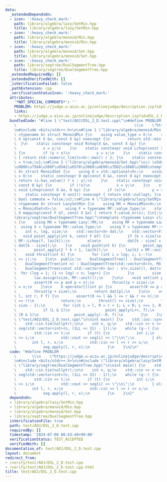 ```yaml
---
data:
  _extendedDependsOn:
  - icon: ':heavy_check_mark:'
    path: library/algebra/lazy/SetMin.hpp
    title: library/algebra/lazy/SetMin.hpp
  - icon: ':heavy_check_mark:'
    path: library/algebra/monoid/Min.hpp
    title: library/algebra/monoid/Min.hpp
  - icon: ':heavy_check_mark:'
    path: library/algebra/monoid/Set.hpp
    title: library/algebra/monoid/Set.hpp
  - icon: ':heavy_check_mark:'
    path: library/segtree/DualSegmentTree.hpp
    title: library/segtree/DualSegmentTree.hpp
  _extendedRequiredBy: []
  _extendedVerifiedWith: []
  _isVerificationFailed: false
  _pathExtension: cpp
  _verificationStatusIcon: ':heavy_check_mark:'
  attributes:
    '*NOT_SPECIAL_COMMENTS*': ''
    PROBLEM: https://judge.u-aizu.ac.jp/onlinejudge/description.jsp?id=DSL_2_D
    links:
    - https://judge.u-aizu.ac.jp/onlinejudge/description.jsp?id=DSL_2_D
  bundledCode: "#line 1 \"test/AOJ/DSL_2_D.test.cpp\"\n#define PROBLEM           \
    \                                                     \\\n    \"https://judge.u-aizu.ac.jp/onlinejudge/description.jsp?id=DSL_2_D\"\
    \n#include <bits/stdc++.h>\n\n#line 1 \"library/algebra/monoid/Min.hpp\"\ntemplate\
    \ <typename X> struct MonoidMin {\n    using value_type = X;\n    static constexpr\
    \ X op(const X &x, const X &y) noexcept {\n        return std::min(x, y);\n  \
    \  }\n    static constexpr void Rchop(X &x, const X &y) {\n        if (x > y)\n\
    \            x = y;\n    }\n    static constexpr void Lchop(const X &x, X &y)\
    \ {\n        if (y > x)\n            y = x;\n    }\n    static constexpr X unit()\
    \ { return std::numeric_limits<X>::max() / 2; }\n    static constexpr bool commute\
    \ = true;\n};\n#line 2 \"library/algebra/monoid/Set.hpp\"\n// \u5408\u6210\u306E\
    \u9806\u756A\u306F\u95A2\u6570\u3068\u4E00\u7DD2\u3060\u3088\ntemplate <typename\
    \ X> struct MonoidSet {\n    using O = std::optional<X>;\n    using value_type\
    \ = O;\n    static constexpr O op(const O &x, const O &y) noexcept {\n       \
    \ return (x.has_value() ? x : y);\n    }\n    static constexpr void Rchop(O &x,\
    \ const O &y) {\n        if (!x)\n            x = y;\n    }\n    static constexpr\
    \ void Lchop(const O &x, O &y) {\n        if (x)\n            y = x;\n    }\n\
    \    static constexpr O unit() noexcept { return std::nullopt; }\n    static constexpr\
    \ bool commute = false;\n};\n#line 4 \"library/algebra/lazy/SetMin.hpp\"\ntemplate\
    \ <typename X> struct LazySetMin {\n    using MX = MonoidMin<X>;\n    using MF\
    \ = MonoidSet<X>;\n    using F = typename MF::value_type;\n    static constexpr\
    \ X mapping(const F &f, const X &x) { return f.value_or(x); }\n};\n#line 1 \"\
    library/segtree/DualSegmentTree.hpp\"\ntemplate <typename Lazy> class DualSegmentTree\
    \ {\n    using MX = typename Lazy::MX;\n    using MF = typename Lazy::MF;\n  \
    \  using X = typename MX::value_type;\n    using F = typename MF::value_type;\n\
    \    int n, log, size;\n    std::vector<X> dat;\n    std::vector<F> laz;\n\n \
    \   void point_apply(int k, const F &f) {\n        if (k < size)\n           \
    \ MF::Lchop(f, laz[k]);\n        else\n            dat[k - size] = Lazy::mapping(f,\
    \ dat[k - size]);\n    }\n    void push(int k) {\n        point_apply(2 * k, laz[k]);\n\
    \        point_apply(2 * k + 1, laz[k]);\n        laz[k] = MF::unit();\n    }\n\
    \    void thrust(int k) {\n        for (int i = log; i; i--)\n            push(k\
    \ >> i);\n    }\n\n  public:\n    DualSegmentTree() : DualSegmentTree(0) {}\n\
    \    DualSegmentTree(int n) : DualSegmentTree(std::vector<X>(n, MX::unit())) {}\n\
    \    DualSegmentTree(const std::vector<X> &v) : n(v.size()), dat(v) {\n      \
    \  for (log = 1; (1 << log) < n; log++) {\n        }\n        size = 1 << log;\n\
    \        laz.assign(size, MF::unit());\n    }\n\n    void set(int p, X x) {\n\
    \        assert(0 <= p and p < n);\n        thrust(p + size);\n        dat[p]\
    \ = x;\n    }\n\n    X operator[](int p) {\n        assert(0 <= p and p < n);\n\
    \        thrust(p + size);\n        return dat[p];\n    }\n\n    void apply(int\
    \ l, int r, F f) {\n        assert(0 <= l && l <= r && r <= n);\n        if (l\
    \ == r)\n            return;\n        thrust(l += size);\n        thrust(r +=\
    \ size - 1);\n        for (int L = l, R = r + 1; L < R; L >>= 1, R >>= 1) {\n\
    \            if (L & 1)\n                point_apply(L++, f);\n            if\
    \ (R & 1)\n                point_apply(--R, f);\n        }\n    }\n};\n#line 7\
    \ \"test/AOJ/DSL_2_D.test.cpp\"\n\nint main() {\n    std::ios::sync_with_stdio(false);\n\
    \    std::cin.tie(nullptr);\n\n    int n, q;\n    std::cin >> n >> q;\n    DualSegmentTree<LazySetMin<int>>\
    \ seg(std::vector<int>(n, (1LL << 31) - 1));\n    while (q--) {\n        int t;\n\
    \        std::cin >> t;\n        if (t) {\n            int i;\n            std::cin\
    \ >> i;\n            std::cout << seg[i] << \"\\n\";\n        } else {\n     \
    \       int l, r, x;\n            std::cin >> l >> r >> x;\n            r++;\n\
    \            seg.apply(l, r, x);\n        }\n    }\n}\n"
  code: "#define PROBLEM                                                         \
    \       \\\n    \"https://judge.u-aizu.ac.jp/onlinejudge/description.jsp?id=DSL_2_D\"\
    \n#include <bits/stdc++.h>\n\n#include \"library/algebra/lazy/SetMin.hpp\"\n#include\
    \ \"library/segtree/DualSegmentTree.hpp\"\n\nint main() {\n    std::ios::sync_with_stdio(false);\n\
    \    std::cin.tie(nullptr);\n\n    int n, q;\n    std::cin >> n >> q;\n    DualSegmentTree<LazySetMin<int>>\
    \ seg(std::vector<int>(n, (1LL << 31) - 1));\n    while (q--) {\n        int t;\n\
    \        std::cin >> t;\n        if (t) {\n            int i;\n            std::cin\
    \ >> i;\n            std::cout << seg[i] << \"\\n\";\n        } else {\n     \
    \       int l, r, x;\n            std::cin >> l >> r >> x;\n            r++;\n\
    \            seg.apply(l, r, x);\n        }\n    }\n}"
  dependsOn:
  - library/algebra/lazy/SetMin.hpp
  - library/algebra/monoid/Min.hpp
  - library/algebra/monoid/Set.hpp
  - library/segtree/DualSegmentTree.hpp
  isVerificationFile: true
  path: test/AOJ/DSL_2_D.test.cpp
  requiredBy: []
  timestamp: '2024-07-08 08:43:48+09:00'
  verificationStatus: TEST_ACCEPTED
  verifiedWith: []
documentation_of: test/AOJ/DSL_2_D.test.cpp
layout: document
redirect_from:
- /verify/test/AOJ/DSL_2_D.test.cpp
- /verify/test/AOJ/DSL_2_D.test.cpp.html
title: test/AOJ/DSL_2_D.test.cpp
---
```

